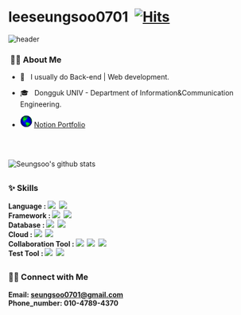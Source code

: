 # leeseungsoo0701&nbsp; [![Hits](https://hits.seeyoufarm.com/api/count/incr/badge.svg?url=https%3A%2F%2Fgithub.com%2Fleeseungsoo0701%2Fhit-counter&count_bg=%2379C83D&title_bg=%23555555&icon=&icon_color=%23E7E7E7&title=hits&edge_flat=false)](https://hits.seeyoufarm.com)

![header](https://capsule-render.vercel.app/api?type=waving&color=gradient&height=200&section=header&text=SeungSoo's%20Github&fontSize=40&fontAlign=50&fontAlignY=40)

### &nbsp;👩‍💻 About Me
- 🤔  &nbsp; I usually do Back-end | Web development.

- 🎓   &nbsp; Dongguk UNIV - Department of Information&Communication Engineering.

- <img src="https://github.com/Kinetic27/Kinetic27/blob/master/earth.gif" width="24px"> [Notion Portfolio](https://chivalrous-dog-9bd.notion.site/Why-5ce2383835dc462895b1e150779de17c)

<br>

<br>

![Seungsoo's github stats](https://github-readme-stats.vercel.app/api?username=leeseungsoo0701&show_icons=true&theme=synthwave)&nbsp;



<h2>
  
### ✨ Skills
<!-- <img src="https://img.shields.io/badge/이름-컬러?style=flat&logo=이름&logoColor=white"/> -->
<b>Language<b> : <img src="https://img.shields.io/badge/Java-007396?style=flat&logo=Java&logoColor=white"/>&nbsp;
<img src="https://img.shields.io/badge/Python-3776AB?style=flat&logo=Python&logoColor=white"/>&nbsp;
<br>
<b>Framework<b> : <img src="https://img.shields.io/badge/Spring Boot-6DB33F?style=flat-square&logo=Spring Boot&logoColor=white"/>&nbsp;
<img src="https://img.shields.io/badge/Django-092E20?style=flat-square&logo=django&logoColor=white"/>
<br>
<b>Database<b> : <img src="https://img.shields.io/badge/MySQL-4479A1?style=flat-square&logo=MySQL&logoColor=white"/>&nbsp;
<img src="https://img.shields.io/badge/Redis-white?style=flat-square&logo=Redis&logoColor=#DC382D"/>
<br>
<b>Cloud<b> :  <img src="https://img.shields.io/badge/Amazon AWS-232F3E?style=flat-square&logo=Amazon AWS&logoColor=#232F3E"/>&nbsp;
 <img src="https://img.shields.io/badge/Amazon S3-white?style=flat-square&logo=Amazon S3&logoColor=#white"/>
<br>
<b>Collaboration Tool<b> : <img src="https://img.shields.io/badge/Notion-000000?style=flat&logo=Notion&logoColor=white"/>&nbsp;
 <img src="https://img.shields.io/badge/Github-181717?style=flat-square&logo=Github&logoColor=white"/>&nbsp;
 <img src="https://img.shields.io/badge/Slack-4A154B?style=flat-square&logo=slack&logoColor=white"/>
<br>
<b>Test Tool<b> :  <img src="https://img.shields.io/badge/APACHE JMETER-D22128?style=flat-square&logo=apache jmeter&logoColor=white">&nbsp;
<img src="https://img.shields.io/badge/POSTMAN-FF6C37?style=flat-square&logo=postman&logoColor=white">  

</h2>

<h2>

### 🤝🏻 Connect with Me
Email: seungsoo0701@gmail.com 
<br>
Phone_number: 010-4789-4370


<!-- <h2>
  
### <img src="https://github.com/Kinetic27/Kinetic27/blob/master/earth.gif" width="24px"> [Portfolio](https://cheddar-dollar-d16.notion.site/497ac6c432c743848f33fdd58a0285ac)

</h2> -->


<!-- <h2>
  
### 💻 BOJ
[![solved.ac tier](http://mazassumnida.wtf/api/generate_badge?boj=npnppn)](https://solved.ac/npnppn)
![mazandi profile](http://mazandi.herokuapp.com/api?handle=npnppn&theme=cold) -->
  
</h2>

<!--

**** is a ✨ _special_ ✨ repository because its `README.md` (this file) appears on your GitHub profile.

Here are some ideas to get you started:

- 🔭 I’m currently working on ...
- 🌱 I’m currently learning ...
- 👯 I’m looking to collaborate on ...
- 🤔 I’m looking for help with ...
- 💬 Ask me about ...
- 📫 How to reach me: ...
- 😄 Pronouns: ...
- ⚡ Fun fact: ...
-->
